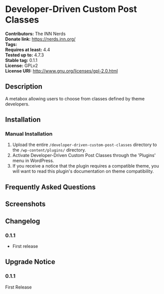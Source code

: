 # Developer-Driven Custom Post Classes #
**Contributors:**      The INN Nerds  
**Donate link:**       https://nerds.inn.org/  
**Tags:**  
**Requires at least:** 4.4  
**Tested up to:**      4.7.3  
**Stable tag:**        0.1.1  
**License:**           GPLv2  
**License URI:**       http://www.gnu.org/licenses/gpl-2.0.html  

## Description ##

A metabox allowing users to choose from classes defined by theme developers.

## Installation ##

### Manual Installation ###

1. Upload the entire `/developer-driven-custom-post-classes` directory to the `/wp-content/plugins/` directory.
2. Activate Developer-Driven Custom Post Classes through the 'Plugins' menu in WordPress.
3. If you receive a notice that the plugin requires a compatible theme, you will want to read this plugin's documentation on theme compatibility.

## Frequently Asked Questions ##


## Screenshots ##


## Changelog ##

### 0.1.1 ###
* First release

## Upgrade Notice ##

### 0.1.1 ###
First Release
